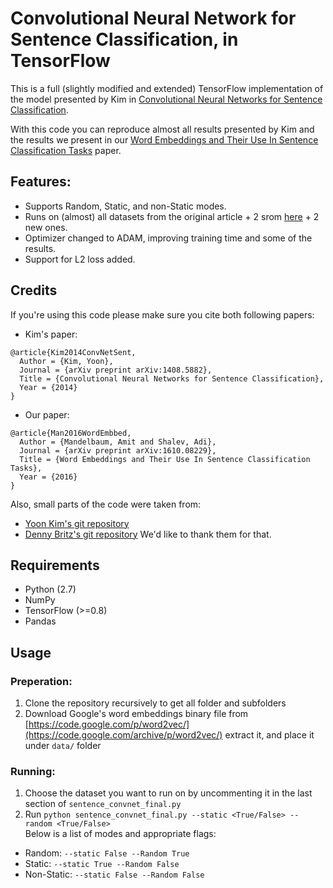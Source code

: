 # Convolutional Neural Network for Sentence Classification, in TensorFlow
This is a full (slightly modified and extended) TensorFlow implementation of the model presented by Kim in [Convolutional Neural Networks for Sentence Classification](http://www.aclweb.org/anthology/D14-1181). 

With this code you can reproduce almost all results presented by Kim and the results we present in our [Word Embeddings and Their Use In Sentence Classification Tasks](https://arxiv.org/abs/1610.08229) paper.

## Features:
- Supports Random, Static, and non-Static modes.
- Runs on (almost) all datasets from the original article + 2 srom [here](https://arxiv.org/abs/1510.03820) + 2 new ones. 
- Optimizer changed to ADAM, improving training time and some of the results.
- Support for L2 loss added.

## Credits
If you're using this code please make sure you cite both following papers:
- Kim's paper:
```
@article{Kim2014ConvNetSent,
  Author = {Kim, Yoon},
  Journal = {arXiv preprint arXiv:1408.5882},
  Title = {Convolutional Neural Networks for Sentence Classification},
  Year = {2014}
}
```
- Our paper:
```
@article{Man2016WordEmbbed,
  Author = {Mandelbaum, Amit and Shalev, Adi},
  Journal = {arXiv preprint arXiv:1610.08229},
  Title = {Word Embeddings and Their Use In Sentence Classification Tasks},
  Year = {2016}
}
```
Also, small parts of the code were taken from:
- [Yoon Kim's git repository](https://github.com/yoonkim/CNN_sentence)
- [Denny Britz's git repository](https://github.com/dennybritz/cnn-text-classification-tf)
We'd like to thank them for that.

## Requirements
- Python (2.7)
- NumPy
- TensorFlow (>=0.8)
- Pandas

## Usage
### Preperation:
1) Clone the repository recursively to get all folder and subfolders  
2) Download Google's word embeddings binary file from [https://code.google.com/p/word2vec/](https://code.google.com/archive/p/word2vec/) extract it, and place it under `data/` folder  
### Running:
1) Choose the dataset you want to run on by uncommenting it in the last section of `sentence_convnet_final.py`  
2) Run `python sentence_convnet_final.py --static <True/False> --random <True/False>`  
Below is a list of modes and appropriate flags:
- Random: `--static False --Random True`
- Static: `--static True --Random False`
- Non-Static: `--static False --Random False`
